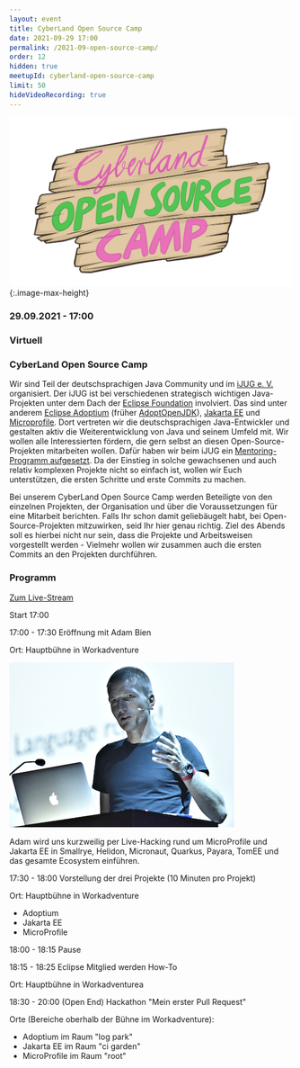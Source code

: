 ```yaml
---
layout: event
title: CyberLand Open Source Camp
date: 2021-09-29 17:00
permalink: /2021-09-open-source-camp/
order: 12
hidden: true
meetupId: cyberland-open-source-camp
limit: 50
hideVideoRecording: true
---
```


![Logo](/assets/logo/camp-logo.png){:.image-max-height}

### <i class="fas fa-lg fa-calendar"></i> 29.09.2021 - 17:00

### <i class="fas fa-lg fa-globe"></i> Virtuell

### <i class="fas fa-lg fa-tv"></i> CyberLand Open Source Camp

Wir sind Teil der deutschsprachigen Java Community und im [iJUG e. V.](https://www.ijug.eu) organisiert. Der iJUG ist bei verschiedenen strategisch wichtigen Java-Projekten unter dem Dach der [Eclipse Foundation](https://www.eclipse.org) involviert. Das sind unter anderem [Eclipse Adoptium](https://adoptium.net) (früher [AdoptOpenJDK](https://adoptopenjdk.net)), [Jakarta EE](https://jakarta.ee) und [Microprofile](http://www.microprofile.io). Dort vertreten wir die deutschsprachigen Java-Entwickler und gestalten aktiv die Weiterentwicklung von Java und seinem Umfeld mit. Wir wollen alle Interessierten fördern, die gern selbst an diesen Open-Source-Projekten mitarbeiten wollen. Dafür haben wir beim iJUG ein [Mentoring-Programm aufgesetzt](https://github.com/ijug-ev/Stipendium). Da der Einstieg in solche gewachsenen und auch relativ komplexen Projekte nicht so einfach ist, wollen wir Euch unterstützen, die ersten Schritte und erste Commits zu machen.

Bei unserem CyberLand Open Source Camp werden Beteiligte von den einzelnen Projekten, der Organisation und über die Voraussetzungen für eine Mitarbeit berichten. Falls Ihr schon damit geliebäugelt habt, bei Open-Source-Projekten mitzuwirken, seid Ihr hier genau richtig. Ziel des Abends soll es hierbei nicht nur sein, dass die Projekte und Arbeitsweisen vorgestellt werden - Vielmehr wollen wir zusammen auch die ersten Commits an den Projekten durchführen.

### Programm

[Zum Live-Stream](https://cyberland.ijug.eu/stream/youtube)

Start 17:00

17:00 - 17:30 Eröffnung mit Adam Bien

Ort: Hauptbühne in Workadventure

![Adam](/assets/speaker/adam-bien.png)

Adam wird uns kurzweilig per Live-Hacking rund um MicroProfile und Jakarta EE  in Smallrye, Helidon, Micronaut, Quarkus, Payara, TomEE und das gesamte Ecosystem einführen.

17:30 - 18:00 Vorstellung der drei Projekte (10 Minuten pro Projekt)

Ort: Hauptbühne in Workadventure

* Adoptium
* Jakarta EE
* MicroProfile

18:00 - 18:15 Pause

18:15 - 18:25 Eclipse Mitglied werden How-To

Ort: Hauptbühne in Workadventurea

18:30 - 20:00 (Open End) Hackathon "Mein erster Pull Request"

Orte (Bereiche oberhalb der Bühne im Workadventure):
* Adoptium im Raum "log park"
* Jakarta EE im Raum "ci garden"
* MicroProfile im Raum "root"
